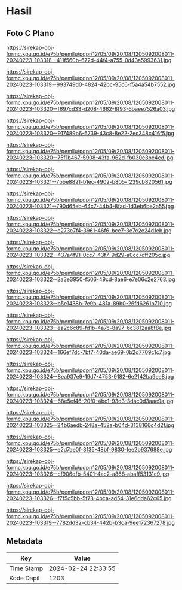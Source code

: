 # Hasil

## Foto C Plano

https://sirekap-obj-formc.kpu.go.id/e75b/pemilu/pdpr/12/05/09/20/08/1205092008011-20240223-103318--411f560b-672d-44f4-a755-0d43a5993631.jpg

https://sirekap-obj-formc.kpu.go.id/e75b/pemilu/pdpr/12/05/09/20/08/1205092008011-20240223-103319--993749d0-4824-42bc-95c6-f5a4a54b7552.jpg

https://sirekap-obj-formc.kpu.go.id/e75b/pemilu/pdpr/12/05/09/20/08/1205092008011-20240223-103320--f697cd33-d208-4662-8f93-6baee7526a03.jpg

https://sirekap-obj-formc.kpu.go.id/e75b/pemilu/pdpr/12/05/09/20/08/1205092008011-20240223-103320--917489b6-6739-43c8-8e22-2ec348c416f5.jpg

https://sirekap-obj-formc.kpu.go.id/e75b/pemilu/pdpr/12/05/09/20/08/1205092008011-20240223-103320--75f1b467-5908-43fa-962d-fb030e3bc4cd.jpg

https://sirekap-obj-formc.kpu.go.id/e75b/pemilu/pdpr/12/05/09/20/08/1205092008011-20240223-103321--7bbe8821-b1ec-4902-b805-f239cb820561.jpg

https://sirekap-obj-formc.kpu.go.id/e75b/pemilu/pdpr/12/05/09/20/08/1205092008011-20240223-103321--790d65eb-64c7-44b4-8fad-1d3eb6be2a55.jpg

https://sirekap-obj-formc.kpu.go.id/e75b/pemilu/pdpr/12/05/09/20/08/1205092008011-20240223-103322--e273e7f4-3961-46f6-bce7-3e7c2e24d1eb.jpg

https://sirekap-obj-formc.kpu.go.id/e75b/pemilu/pdpr/12/05/09/20/08/1205092008011-20240223-103322--437a4f91-0cc7-43f7-9d29-a0cc7dff205c.jpg

https://sirekap-obj-formc.kpu.go.id/e75b/pemilu/pdpr/12/05/09/20/08/1205092008011-20240223-103322--2a3e3950-f506-49cd-8ae6-e7e06c2e2763.jpg

https://sirekap-obj-formc.kpu.go.id/e75b/pemilu/pdpr/12/05/09/20/08/1205092008011-20240223-103323--b5e1438b-7e9b-481a-89b0-26fd6261b710.jpg

https://sirekap-obj-formc.kpu.go.id/e75b/pemilu/pdpr/12/05/09/20/08/1205092008011-20240223-103323--ea2c6c89-fd1b-4a7c-8a97-6c3812aa8f8e.jpg

https://sirekap-obj-formc.kpu.go.id/e75b/pemilu/pdpr/12/05/09/20/08/1205092008011-20240223-103324--166ef7dc-7bf7-40da-ae69-0b2d7709c1c7.jpg

https://sirekap-obj-formc.kpu.go.id/e75b/pemilu/pdpr/12/05/09/20/08/1205092008011-20240223-103324--8ea937e9-19d7-4753-9182-6e2142ba9ee8.jpg

https://sirekap-obj-formc.kpu.go.id/e75b/pemilu/pdpr/12/05/09/20/08/1205092008011-20240223-103324--68e5ef46-20f0-4bc1-93d3-3dac0d3aae9a.jpg

https://sirekap-obj-formc.kpu.go.id/e75b/pemilu/pdpr/12/05/09/20/08/1205092008011-20240223-103325--24b6aedb-248a-452a-b04d-3138166c4d2f.jpg

https://sirekap-obj-formc.kpu.go.id/e75b/pemilu/pdpr/12/05/09/20/08/1205092008011-20240223-103325--e2d7ae0f-3135-48bf-9830-fee2b937688e.jpg

https://sirekap-obj-formc.kpu.go.id/e75b/pemilu/pdpr/12/05/09/20/08/1205092008011-20240223-103326--cf906dfb-5401-4ac2-a868-abaff53131c9.jpg

https://sirekap-obj-formc.kpu.go.id/e75b/pemilu/pdpr/12/05/09/20/08/1205092008011-20240223-103326--f7f5c5bb-5f73-4bca-ad54-31e6dda62c65.jpg

https://sirekap-obj-formc.kpu.go.id/e75b/pemilu/pdpr/12/05/09/20/08/1205092008011-20240223-103319--7782dd32-cb34-442b-b3ca-9ee172367278.jpg


## Metadata

| Key        | Value               |
| ---------- | ------------------- |
| Time Stamp | 2024-02-24 22:33:55 |
| Kode Dapil | 1203                |




